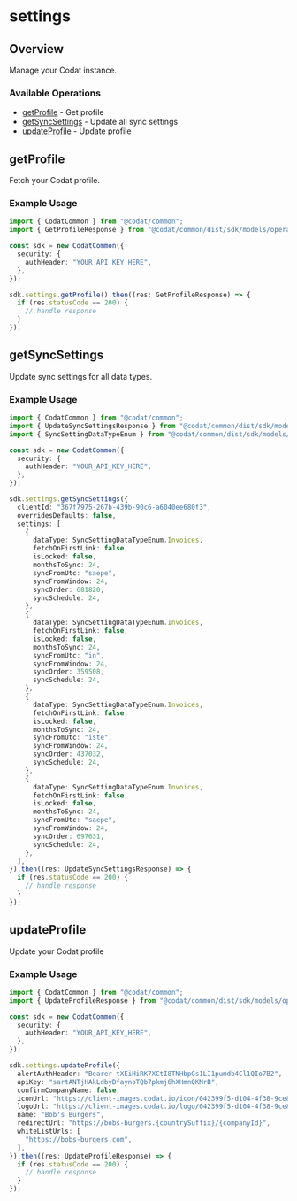 # settings

## Overview

Manage your Codat instance.

### Available Operations

* [getProfile](#getprofile) - Get profile
* [getSyncSettings](#getsyncsettings) - Update all sync settings
* [updateProfile](#updateprofile) - Update profile

## getProfile

Fetch your Codat profile.

### Example Usage

```typescript
import { CodatCommon } from "@codat/common";
import { GetProfileResponse } from "@codat/common/dist/sdk/models/operations";

const sdk = new CodatCommon({
  security: {
    authHeader: "YOUR_API_KEY_HERE",
  },
});

sdk.settings.getProfile().then((res: GetProfileResponse) => {
  if (res.statusCode == 200) {
    // handle response
  }
});
```

## getSyncSettings

Update sync settings for all data types.

### Example Usage

```typescript
import { CodatCommon } from "@codat/common";
import { UpdateSyncSettingsResponse } from "@codat/common/dist/sdk/models/operations";
import { SyncSettingDataTypeEnum } from "@codat/common/dist/sdk/models/shared";

const sdk = new CodatCommon({
  security: {
    authHeader: "YOUR_API_KEY_HERE",
  },
});

sdk.settings.getSyncSettings({
  clientId: "367f7975-267b-439b-90c6-a6040ee680f3",
  overridesDefaults: false,
  settings: [
    {
      dataType: SyncSettingDataTypeEnum.Invoices,
      fetchOnFirstLink: false,
      isLocked: false,
      monthsToSync: 24,
      syncFromUtc: "saepe",
      syncFromWindow: 24,
      syncOrder: 681820,
      syncSchedule: 24,
    },
    {
      dataType: SyncSettingDataTypeEnum.Invoices,
      fetchOnFirstLink: false,
      isLocked: false,
      monthsToSync: 24,
      syncFromUtc: "in",
      syncFromWindow: 24,
      syncOrder: 359508,
      syncSchedule: 24,
    },
    {
      dataType: SyncSettingDataTypeEnum.Invoices,
      fetchOnFirstLink: false,
      isLocked: false,
      monthsToSync: 24,
      syncFromUtc: "iste",
      syncFromWindow: 24,
      syncOrder: 437032,
      syncSchedule: 24,
    },
    {
      dataType: SyncSettingDataTypeEnum.Invoices,
      fetchOnFirstLink: false,
      isLocked: false,
      monthsToSync: 24,
      syncFromUtc: "saepe",
      syncFromWindow: 24,
      syncOrder: 697631,
      syncSchedule: 24,
    },
  ],
}).then((res: UpdateSyncSettingsResponse) => {
  if (res.statusCode == 200) {
    // handle response
  }
});
```

## updateProfile

Update your Codat profile

### Example Usage

```typescript
import { CodatCommon } from "@codat/common";
import { UpdateProfileResponse } from "@codat/common/dist/sdk/models/operations";

const sdk = new CodatCommon({
  security: {
    authHeader: "YOUR_API_KEY_HERE",
  },
});

sdk.settings.updateProfile({
  alertAuthHeader: "Bearer tXEiHiRK7XCtI8TNHbpGs1LI1pumdb4Cl1QIo7B2",
  apiKey: "sartANTjHAkLdbyDfaynoTQb7pkmj6hXHmnQKMrB",
  confirmCompanyName: false,
  iconUrl: "https://client-images.codat.io/icon/042399f5-d104-4f38-9ce8-cac3524f4e88_3f5623af-d992-4c22-bc08-e58c520a8526.ico",
  logoUrl: "https://client-images.codat.io/logo/042399f5-d104-4f38-9ce8-cac3524f4e88_5806cb1f-7342-4c0e-a0a8-99bfbc47b0ff.png",
  name: "Bob's Burgers",
  redirectUrl: "https://bobs-burgers.{countrySuffix}/{companyId}",
  whiteListUrls: [
    "https://bobs-burgers.com",
  ],
}).then((res: UpdateProfileResponse) => {
  if (res.statusCode == 200) {
    // handle response
  }
});
```
